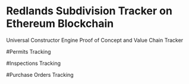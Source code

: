 # Redlands Subdivision Tracker on Ethereum Blockchain
Universal Constructor Engine Proof of Concept and Value Chain Tracker

#Permits Tracking

#Inspections Tracking

#Purchase Orders Tracking
